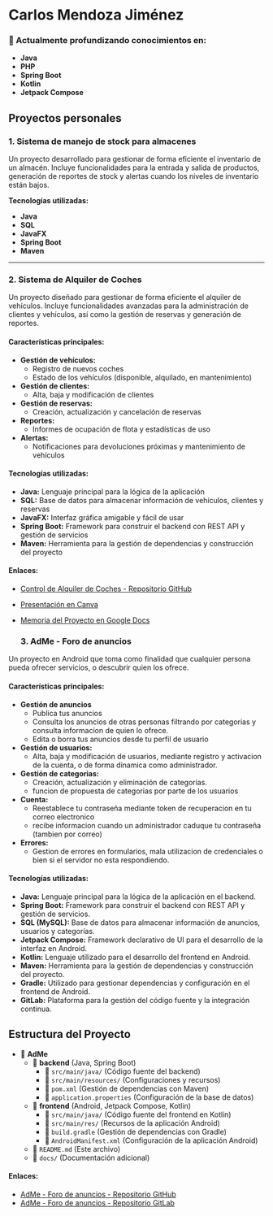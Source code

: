 # Carlos Mendoza Jiménez

### 🌱 Actualmente profundizando conocimientos en:
- **Java**
- **PHP**
- **Spring Boot**
- **Kotlin**
- **Jetpack Compose**

## Proyectos personales

### 1. Sistema de manejo de stock para almacenes
Un proyecto desarrollado para gestionar de forma eficiente el inventario de un almacén. Incluye funcionalidades para la entrada y salida de productos, generación de reportes de stock y alertas cuando los niveles de inventario están bajos.

**Tecnologías utilizadas:**
- **Java**
- **SQL**
- **JavaFX**
- **Spring Boot**
- **Maven**

---

### 2. Sistema de Alquiler de Coches
Un proyecto diseñado para gestionar de forma eficiente el alquiler de vehículos. Incluye funcionalidades avanzadas para la administración de clientes y vehículos, así como la gestión de reservas y generación de reportes.

#### Características principales:
- **Gestión de vehículos:**
  - Registro de nuevos coches
  - Estado de los vehículos (disponible, alquilado, en mantenimiento)
- **Gestión de clientes:**
  - Alta, baja y modificación de clientes
- **Gestión de reservas:**
  - Creación, actualización y cancelación de reservas
- **Reportes:**
  - Informes de ocupación de flota y estadísticas de uso
- **Alertas:**
  - Notificaciones para devoluciones próximas y mantenimiento de vehículos

#### Tecnologías utilizadas:
- **Java:** Lenguaje principal para la lógica de la aplicación
- **SQL:** Base de datos para almacenar información de vehículos, clientes y reservas
- **JavaFX:** Interfaz gráfica amigable y fácil de usar
- **Spring Boot:** Framework para construir el backend con REST API y gestión de servicios
- **Maven:** Herramienta para la gestión de dependencias y construcción del proyecto

#### Enlaces:
- [Control de Alquiler de Coches - Repositorio GitHub](https://github.com/raulAdan99/ranaredb.git)
- [Presentación en Canva](https://www.canva.com/design/DAGbjgoo1rc/9eudWP9foC1aYw9ay-fK1w/edit?utm_content=DAGbjgoo1rc&utm_campaign=designshare&utm_medium=link2&utm_source=sharebutton)
- [Memoria del Proyecto en Google Docs](https://docs.google.com/document/d/1I8rbTUmTRgoq9Yb1XuzH5R812gyzaxtdh6coBAhTTcw/edit?usp=sharing)

  ### 3. AdMe - Foro de anuncios
Un proyecto en Android que toma como finalidad que cualquier persona pueda ofrecer servicios, o descubrir quien los ofrece.

#### Características principales:
- **Gestión de anuncios**
  - Publica tus anuncios
  - Consulta los anuncios de otras personas filtrando por categorias y consulta informacion de quien lo ofrece.
  - Edita o borra tus anuncios desde tu perfil de usuario
- **Gestión de usuarios:**
  - Alta, baja y modificación de usuarios, mediante registro y activacion de la cuenta, o de forma dinamica como administrador.
- **Gestión de categorias:**
  - Creación, actualización y eliminación de categorias.
  - funcion de propuesta de categorias por parte de los usuarios
- **Cuenta:**
  - Reestablece tu contraseña mediante token de recuperacion en tu correo electronico
  - recibe informacion cuando un administrador caduque tu contraseña (tambien por correo)
- **Errores:**
  - Gestion de errores en formularios, mala utilizacion de credenciales o bien si el servidor no esta respondiendo.

#### Tecnologías utilizadas:
- **Java:** Lenguaje principal para la lógica de la aplicación en el backend.
- **Spring Boot:** Framework para construir el backend con REST API y gestión de servicios.
- **SQL (MySQL):** Base de datos para almacenar información de anuncios, usuarios y categorías.
- **Jetpack Compose:** Framework declarativo de UI para el desarrollo de la interfaz en Android.
- **Kotlin:** Lenguaje utilizado para el desarrollo del frontend en Android.
- **Maven:** Herramienta para la gestión de dependencias y construcción del proyecto.
- **Gradle:** Utilizado para gestionar dependencias y configuración en el frontend de Android.
- **GitLab:** Plataforma para la gestión del código fuente y la integración continua.

## Estructura del Proyecto

- 📂 **AdMe**
  - 📂 **backend** (Java, Spring Boot)
    - 📂 `src/main/java/` (Código fuente del backend)
    - 📂 `src/main/resources/` (Configuraciones y recursos)
    - 📄 `pom.xml` (Gestión de dependencias con Maven)
    - 📄 `application.properties` (Configuración de la base de datos)
  - 📂 **frontend** (Android, Jetpack Compose, Kotlin)
    - 📂 `src/main/java/` (Código fuente del frontend en Kotlin)
    - 📂 `src/main/res/` (Recursos de la aplicación Android)
    - 📄 `build.gradle` (Gestión de dependencias con Gradle)
    - 📄 `AndroidManifest.xml` (Configuración de la aplicación Android)
  - 📄 `README.md` (Este archivo)
  - 📂 `docs/` (Documentación adicional)



#### Enlaces:
- [AdMe - Foro de anuncios - Repositorio GitHub](https://github.com/raulAdan99/ranaredb.git)
- [AdMe - Foro de anuncios - Repositorio GitLab](https://github.com/raulAdan99/ranaredb.git)

